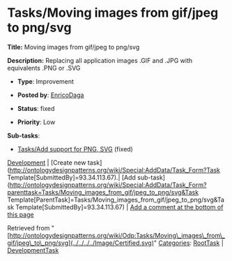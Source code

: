 #  Tasks/Moving images from gif/jpeg to png/svg


__Title:__ Moving images from gif/jpeg to png/svg


__Description:__ Replacing all application images .GIF and .JPG with equivalents .PNG or .SVG 


  





* __Type__: Improvement
* __Posted by__: [EnricoDaga](../../../../User/EnricoDaga "User:EnricoDaga")
* __Status__: fixed


* __Priority__: Low




__Sub-tasks__:



* [Tasks/Add support for PNG, SVG](../../../../Odp/Tasks/Add_support_for_PNG,_SVG "Odp:Tasks/Add support for PNG, SVG") (fixed)



[Development](../../../../Odp/Development "Odp:Development") | [Create new task](http://ontologydesignpatterns.org/wiki/Special:AddData/Task_Form?Task Template[SubmittedBy]=93.34.113.67).| [Add sub-task](http://ontologydesignpatterns.org/wiki/Special:AddData/Task_Form?parenttask=Tasks/Moving_images_from_gif/jpeg_to_png/svg&Task Template[ParentTask]=Tasks/Moving_images_from_gif/jpeg_to_png/svg&Task Template[SubmittedBy]=93.34.113.67) | [Add a comment at the bottom of this page](../../../index.php@title=Odp%253AAdd_comment&target=Odp%253ATasks%252FMoving_images_from_gif%252Fjpeg_to_png%252F../../../../Image/Certified.svg#New_comment "http://ontologydesignpatterns.org/wiki/index.php?title=Odp:Add_comment&target=Odp:Tasks/Moving_images_from_gif/jpeg_to_png/svg#New_comment")


Retrieved from "[http://ontologydesignpatterns.org/wiki/Odp:Tasks/Moving\_images\_from\_gif/jpeg\_to\_png/svg](../../../../Image/Certified.svg)"
 [Categories](http://ontologydesignpatterns.org/wiki/Special:Categories "Special:Categories"): [RootTask](../../../../Category/RootTask "Category:RootTask") | [DevelopmentTask](../../../../Category/DevelopmentTask "Category:DevelopmentTask")